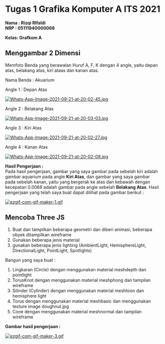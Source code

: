 # Tugas 1 Grafika Komputer A ITS 2021
<b>
Nama : Rizqi RIfaldi
<br>
NRP  : 05111940000068
  
Kelas: Grafkom A 
</b>

## Menggambar 2 Dimensi
Memfoto Benda yang berawalan Huruf A, F, K dengan 4 angle, yaitu depan atas, belakang atas, kiri ataas dan kanan atas.

Nama Benda : Akuarium

Angle 1 : Depan Atas

[![Whats-App-Image-2021-09-21-at-20-02-45.jpg](https://i.postimg.cc/Sx7h1B5s/Whats-App-Image-2021-09-21-at-20-02-45.jpg)](https://postimg.cc/tsTwYM9Q)

Angle 2 : Belakang Atas

[![Whats-App-Image-2021-09-21-at-20-03-03.jpg](https://i.postimg.cc/BvbJ8hYn/Whats-App-Image-2021-09-21-at-20-03-03.jpg)](https://postimg.cc/nXyyg1fy)

Angle 3 : Kiri Atas

[![Whats-App-Image-2021-09-21-at-20-02-27.jpg](https://i.postimg.cc/d3YM9nBd/Whats-App-Image-2021-09-21-at-20-02-27.jpg)](https://postimg.cc/jwZkxHBd)

Angle 4 : Kanan Atas

[![Whats-App-Image-2021-09-21-at-20-02-09.jpg](https://i.postimg.cc/TwnFhg6P/Whats-App-Image-2021-09-21-at-20-02-09.jpg)](https://postimg.cc/S2NDvXj0)


<b>Hasil Pengerjaan : </b><br>
Pada hasil pengerjaan, gambar yang saya gambar pada sebelah kiri adalah gambar aquarium pada angle <b>Kiri Atas</b>, dan gambar yang saya gambar pada sebelah kanan, yaitu yang bergerak ke atas dan kebawah dengan kecepatan 0.0068 adalah gambar pada angle sebelah <b>Belakang Atas</b>. 
Hasil pengerjaan yang telah saya buat dapat dilihat pada gambar berikut :

[![ezgif-com-gif-maker-1.gif](https://i.postimg.cc/Vkg5vZjz/ezgif-com-gif-maker-1.gif)](https://postimg.cc/ZW9JDc7Q)


## Mencoba Three JS

1. Buat dan tampilkan beberapa geometri dan diberi animasi, beberapa obyek ditampilkan wireframe
2. Gunakan beberapa jenis material 
3. gunakan beberapa jenis lighting (AmbientLight, HemisphereLight, DirectionalLight, PointLight, Spotlights)

Bangun yang saya buat :
1. Lingkaran (Circle) dengan menggunakan material meshdepth dan pointlight
2. TorusKnot dengan menggunakan material meshphong dan tampilan wireframe
3. Silinder (Cylinder) dengan menggunakan material meshtoon dan hemisphere light
4. Torus dengan menggunakan material meshbasic dan menggunakan texture image doughnut.jpg
5. Cone dengan menggunakan material meshnormal dan tampilan wireframe

<b>Gambar hasil pengerjaan : </b>

[![ezgif-com-gif-maker-3.gif](https://i.postimg.cc/3JVp4fz2/ezgif-com-gif-maker-3.gif)](https://postimg.cc/N58LZDs0)
